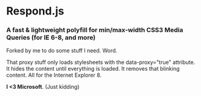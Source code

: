 # Respond.js 
### A fast & lightweight polyfill for min/max-width CSS3 Media Queries (for IE 6-8, and more)



Forked by me to do some stuff I need. Word.

That proxy stuff only loads stylesheets with the data-proxy="true" attribute. It hides the content until everything is loaded. It removes that blinking content. All for the Internet Explorer 8.

**I <3 Microsoft**. (Just kidding)
